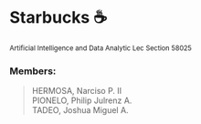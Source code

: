 # Starbucks ☕
<small> Artificial Intelligence and Data Analytic Lec Section 58025 </small> 
### Members:
> HERMOSA, Narciso P. II <br> PIONELO, Philip Julrenz A. <br> TADEO, Joshua Miguel A.
